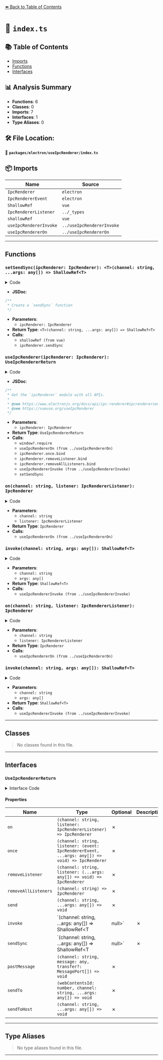 [⬅️ Back to Table of Contents](../../../index.md)

# 📄 `index.ts`

## 📚 Table of Contents

- [Imports](#imports)
- [Functions](#functions)
- [Interfaces](#interfaces)

## 📊 Analysis Summary

- **Functions**: 6
- **Classes**: 0
- **Imports**: 7
- **Interfaces**: 1
- **Type Aliases**: 0

## 🛠️ File Location:
📂 **`packages/electron/useIpcRenderer/index.ts`**

## 📦 Imports

| Name | Source |
|------|--------|
| `IpcRenderer` | `electron` |
| `IpcRendererEvent` | `electron` |
| `ShallowRef` | `vue` |
| `IpcRendererListener` | `../_types` |
| `shallowRef` | `vue` |
| `useIpcRendererInvoke` | `../useIpcRendererInvoke` |
| `useIpcRendererOn` | `../useIpcRendererOn` |


---

## Functions

### `setSendSync(ipcRenderer: IpcRenderer): <T>(channel: string, ...args: any[]) => ShallowRef<T>`

<details><summary>Code</summary>

```ts
function setSendSync(ipcRenderer: IpcRenderer) {
  return <T>(channel: string, ...args: any[]): ShallowRef<T | null> => {
    const result = shallowRef<T | null>(null) as ShallowRef<T | null>
    result.value = ipcRenderer.sendSync(channel, ...args)
    return result
  }
}
```
</details>

- **JSDoc**:
```ts
/**
 * Create a `sendSync` function
 */
```

- **Parameters**:
  - `ipcRenderer: IpcRenderer`
- **Return Type**: `<T>(channel: string, ...args: any[]) => ShallowRef<T>`
- **Calls**:
  - `shallowRef (from vue)`
  - `ipcRenderer.sendSync`
### `useIpcRenderer(ipcRenderer: IpcRenderer): UseIpcRendererReturn`

<details><summary>Code</summary>

```ts
export function useIpcRenderer(ipcRenderer?: IpcRenderer): UseIpcRendererReturn {
  if (!ipcRenderer)
    ipcRenderer = window?.require('electron').ipcRenderer

  if (!ipcRenderer)
    throw new Error('provide IpcRenderer module or enable nodeIntegration')

  return {
    on: (channel: string, listener: IpcRendererListener) => useIpcRendererOn(channel, listener),
    once: ipcRenderer.once.bind(ipcRenderer),
    removeListener: ipcRenderer.removeListener.bind(ipcRenderer),
    removeAllListeners: ipcRenderer.removeAllListeners.bind(ipcRenderer),
    send: ipcRenderer.send,
    invoke: <T>(channel: string, ...args: any[]) => useIpcRendererInvoke<T>(ipcRenderer!, channel, ...args),
    sendSync: setSendSync(ipcRenderer),
    postMessage: ipcRenderer.postMessage,
    sendTo: ipcRenderer.sendTo,
    sendToHost: ipcRenderer.sendToHost,
  }
}
```
</details>

- **JSDoc**:
```ts
/**
 * Get the `ipcRenderer` module with all APIs.
 *
 * @see https://www.electronjs.org/docs/api/ipc-renderer#ipcrenderersendtohostchannel-args
 * @see https://vueuse.org/useIpcRenderer
 */
```

- **Parameters**:
  - `ipcRenderer: IpcRenderer`
- **Return Type**: `UseIpcRendererReturn`
- **Calls**:
  - `window?.require`
  - `useIpcRendererOn (from ../useIpcRendererOn)`
  - `ipcRenderer.once.bind`
  - `ipcRenderer.removeListener.bind`
  - `ipcRenderer.removeAllListeners.bind`
  - `useIpcRendererInvoke (from ../useIpcRendererInvoke)`
  - `setSendSync`
### `on(channel: string, listener: IpcRendererListener): IpcRenderer`

<details><summary>Code</summary>

```ts
(channel: string, listener: IpcRendererListener) => useIpcRendererOn(channel, listener)
```
</details>

- **Parameters**:
  - `channel: string`
  - `listener: IpcRendererListener`
- **Return Type**: `IpcRenderer`
- **Calls**:
  - `useIpcRendererOn (from ../useIpcRendererOn)`
### `invoke(channel: string, args: any[]): ShallowRef<T>`

<details><summary>Code</summary>

```ts
<T>(channel: string, ...args: any[]) => useIpcRendererInvoke<T>(ipcRenderer!, channel, ...args)
```
</details>

- **Parameters**:
  - `channel: string`
  - `args: any[]`
- **Return Type**: `ShallowRef<T>`
- **Calls**:
  - `useIpcRendererInvoke (from ../useIpcRendererInvoke)`
### `on(channel: string, listener: IpcRendererListener): IpcRenderer`

<details><summary>Code</summary>

```ts
(channel: string, listener: IpcRendererListener) => useIpcRendererOn(channel, listener)
```
</details>

- **Parameters**:
  - `channel: string`
  - `listener: IpcRendererListener`
- **Return Type**: `IpcRenderer`
- **Calls**:
  - `useIpcRendererOn (from ../useIpcRendererOn)`
### `invoke(channel: string, args: any[]): ShallowRef<T>`

<details><summary>Code</summary>

```ts
<T>(channel: string, ...args: any[]) => useIpcRendererInvoke<T>(ipcRenderer!, channel, ...args)
```
</details>

- **Parameters**:
  - `channel: string`
  - `args: any[]`
- **Return Type**: `ShallowRef<T>`
- **Calls**:
  - `useIpcRendererInvoke (from ../useIpcRendererInvoke)`

---

## Classes

> No classes found in this file.


---

## Interfaces

### `UseIpcRendererReturn`

<details><summary>Interface Code</summary>

```ts
export interface UseIpcRendererReturn {
  /**
   * Listens to channel, when a new message arrives listener would be called with listener(event, args...).
   * [ipcRenderer.removeListener](https://www.electronjs.org/docs/api/ipc-renderer#ipcrendererremovelistenerchannel-listener) automatically on unmounted.
   *
   * @see https://www.electronjs.org/docs/api/ipc-renderer#ipcrendereronchannel-listener
   */
  on: (channel: string, listener: IpcRendererListener) => IpcRenderer

  /**
   * Adds a one time listener function for the event. This listener is invoked only the next time a message is sent to channel, after which it is removed.
   *
   * @see https://www.electronjs.org/docs/api/ipc-renderer#ipcrendereroncechannel-listener
   */
  once: (channel: string, listener: (event: IpcRendererEvent, ...args: any[]) => void) => IpcRenderer

  /**
   * Removes the specified listener from the listener array for the specified channel.
   *
   * @see https://www.electronjs.org/docs/api/ipc-renderer#ipcrendererremovelistenerchannel-listener
   */
  removeListener: (channel: string, listener: (...args: any[]) => void) => IpcRenderer

  /**
   * Removes all listeners, or those of the specified channel.
   *
   * @see https://www.electronjs.org/docs/api/ipc-renderer#ipcrendererremovealllistenerschannel
   */
  removeAllListeners: (channel: string) => IpcRenderer

  /**
   * Send an asynchronous message to the main process via channel, along with arguments.
   *
   * @see https://www.electronjs.org/docs/api/ipc-renderer#ipcrenderersendchannel-args
   */
  send: (channel: string, ...args: any[]) => void

  /**
   * Returns Promise<any> - Resolves with the response from the main process.
   * Send a message to the main process via channel and expect a result ~~asynchronously~~.
   * As composition-api, it makes asynchronous operations look like synchronous.
   *
   * @see https://www.electronjs.org/docs/api/ipc-renderer#ipcrendererinvokechannel-args
   */
  invoke: <T>(channel: string, ...args: any[]) => ShallowRef<T | null>

  /**
   * Returns any - The value sent back by the ipcMain handler.
   * Send a message to the main process via channel and expect a result synchronously.
   *
   * @see https://www.electronjs.org/docs/api/ipc-renderer#ipcrenderersendsyncchannel-args
   */
  sendSync: <T>(channel: string, ...args: any[]) => ShallowRef<T | null>

  /**
   * Send a message to the main process, optionally transferring ownership of zero or more MessagePort objects.
   *
   * @see https://www.electronjs.org/docs/api/ipc-renderer#ipcrendererpostmessagechannel-message-transfer
   */
  postMessage: (channel: string, message: any, transfer?: MessagePort[]) => void

  /**
   * Sends a message to a window with webContentsId via channel.
   *
   * @see https://www.electronjs.org/docs/api/ipc-renderer#ipcrenderersendtowebcontentsid-channel-args
   */
  sendTo: (webContentsId: number, channel: string, ...args: any[]) => void

  /**
   * Like ipcRenderer.send but the event will be sent to the <webview> element in the host page instead of the main process.
   *
   * @see https://www.electronjs.org/docs/api/ipc-renderer#ipcrenderersendtohostchannel-args
   */
  sendToHost: (channel: string, ...args: any[]) => void
}
```
</details>

#### Properties

| Name | Type | Optional | Description |
|------|------|----------|-------------|
| `on` | `(channel: string, listener: IpcRendererListener) => IpcRenderer` | ✗ |  |
| `once` | `(channel: string, listener: (event: IpcRendererEvent, ...args: any[]) => void) => IpcRenderer` | ✗ |  |
| `removeListener` | `(channel: string, listener: (...args: any[]) => void) => IpcRenderer` | ✗ |  |
| `removeAllListeners` | `(channel: string) => IpcRenderer` | ✗ |  |
| `send` | `(channel: string, ...args: any[]) => void` | ✗ |  |
| `invoke` | `<T>(channel: string, ...args: any[]) => ShallowRef<T | null>` | ✗ |  |
| `sendSync` | `<T>(channel: string, ...args: any[]) => ShallowRef<T | null>` | ✗ |  |
| `postMessage` | `(channel: string, message: any, transfer?: MessagePort[]) => void` | ✗ |  |
| `sendTo` | `(webContentsId: number, channel: string, ...args: any[]) => void` | ✗ |  |
| `sendToHost` | `(channel: string, ...args: any[]) => void` | ✗ |  |


---

## Type Aliases

> No type aliases found in this file.


---